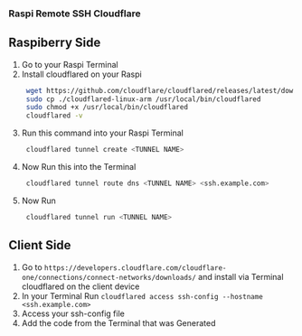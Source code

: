 ### Raspi Remote SSH Cloudflare

## Raspiberry Side

1. Go to your Raspi Terminal
2. Install cloudflared on your Raspi
   ```bash
    wget https://github.com/cloudflare/cloudflared/releases/latest/download/cloudflared-linux-arm
    sudo cp ./cloudflared-linux-arm /usr/local/bin/cloudflared
    sudo chmod +x /usr/local/bin/cloudflared
    cloudflared -v
   ```
3. Run this command into your Raspi Terminal
   ```bash
    cloudflared tunnel create <TUNNEL NAME>
   ```
4. Now Run this into the Terminal
   ```bash
    cloudflared tunnel route dns <TUNNEL NAME> <ssh.example.com>
   ```
5. Now Run
   ```bash
    cloudflared tunnel run <TUNNEL NAME>
   ```

## Client Side
1. Go to ```https://developers.cloudflare.com/cloudflare-one/connections/connect-networks/downloads/``` and install via Terminal cloudflared on the client device
2. In your Terminal Run ```cloudflared access ssh-config --hostname <ssh.example.com>```
3. Access your ssh-config file
4. Add the code from the Terminal that was Generated

